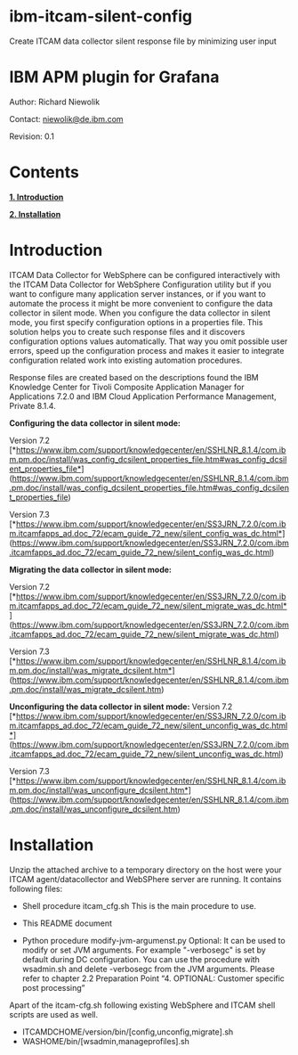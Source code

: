 # ibm-itcam-silent-config
Create ITCAM data collector silent response file by minimizing user input 
# IBM APM plugin for Grafana

Author: Richard Niewolik

Contact: niewolik@de.ibm.com

Revision: 0.1



Contents 
========

[**1. Introduction**](#introduction)

[**2. Installation**](#installation)


Introduction
============

ITCAM Data Collector for WebSphere can be configured interactively with the ITCAM Data Collector for WebSphere Configuration utility but if you want to configure many application server instances, or if you want to automate the process it might be more convenient to configure the data collector in silent mode.  When you configure the data collector in silent mode, you first specify configuration options in a properties file. This solution helps you to create such response files and it discovers configuration options values automatically. That way you omit possible user errors, speed up the configuration process and makes it easier to integrate configuration related work into existing automation procedures. 

Response files are created based on the descriptions found the IBM Knowledge Center for Tivoli Composite Application Manager for Applications 7.2.0 and IBM Cloud Application Performance Management, Private 8.1.4.

**Configuring the data collector in silent mode:**

Version 7.2 [*https://www.ibm.com/support/knowledgecenter/en/SSHLNR_8.1.4/com.ibm.pm.doc/install/was_config_dcsilent_properties_file.htm#was_config_dcsilent_properties_file*] (https://www.ibm.com/support/knowledgecenter/en/SSHLNR_8.1.4/com.ibm.pm.doc/install/was_config_dcsilent_properties_file.htm#was_config_dcsilent_properties_file)

Version 7.3 [*https://www.ibm.com/support/knowledgecenter/en/SS3JRN_7.2.0/com.ibm.itcamfapps_ad.doc_72/ecam_guide_72_new/silent_config_was_dc.html*] (https://www.ibm.com/support/knowledgecenter/en/SS3JRN_7.2.0/com.ibm.itcamfapps_ad.doc_72/ecam_guide_72_new/silent_config_was_dc.html)

**Migrating the data collector in silent mode:**

Version 7.2 [*https://www.ibm.com/support/knowledgecenter/en/SS3JRN_7.2.0/com.ibm.itcamfapps_ad.doc_72/ecam_guide_72_new/silent_migrate_was_dc.html*] (https://www.ibm.com/support/knowledgecenter/en/SS3JRN_7.2.0/com.ibm.itcamfapps_ad.doc_72/ecam_guide_72_new/silent_migrate_was_dc.html)

Version 7.3 [*https://www.ibm.com/support/knowledgecenter/en/SSHLNR_8.1.4/com.ibm.pm.doc/install/was_migrate_dcsilent.htm*] (https://www.ibm.com/support/knowledgecenter/en/SSHLNR_8.1.4/com.ibm.pm.doc/install/was_migrate_dcsilent.htm)

**Unconfiguring the data collector in silent mode:**
Version 7.2 [*https://www.ibm.com/support/knowledgecenter/en/SS3JRN_7.2.0/com.ibm.itcamfapps_ad.doc_72/ecam_guide_72_new/silent_unconfig_was_dc.html*] (https://www.ibm.com/support/knowledgecenter/en/SS3JRN_7.2.0/com.ibm.itcamfapps_ad.doc_72/ecam_guide_72_new/silent_unconfig_was_dc.html)

Version 7.3 [*https://www.ibm.com/support/knowledgecenter/en/SSHLNR_8.1.4/com.ibm.pm.doc/install/was_unconfigure_dcsilent.htm*] (https://www.ibm.com/support/knowledgecenter/en/SSHLNR_8.1.4/com.ibm.pm.doc/install/was_unconfigure_dcsilent.htm)


Installation
============
Unzip the attached archive to a temporary directory on the host were your ITCAM agent/datacollector and WebSPhere server are running. It contains following files:

-	Shell procedure itcam_cfg.sh 
        This is the main procedure to use.

-	This README document

-	Python procedure modify-jvm-argumenst.py
        Optional: It can be used to modify or set JVM arguments. For example "-verbosegc" is set by default during DC configuration. You can use the procedure with wsadmin.sh and delete  -verbosegc from the JVM arguments. Please refer to chapter 2.2 Preparation Point “4. OPTIONAL: Customer specific post processing”

Apart of the itcam-cfg.sh following existing WebSphere and ITCAM shell scripts are used as well.

   - ITCAMDCHOME/version/bin/[config,unconfig,migrate].sh
   - WASHOME/bin/[wsadmin,manageprofiles].sh 

